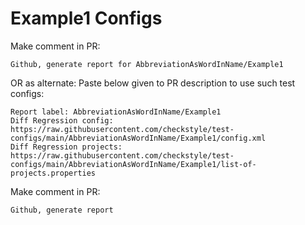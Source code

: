 # Example1 Configs
Make comment in PR:
```
Github, generate report for AbbreviationAsWordInName/Example1
```
OR as alternate:
Paste below given to PR description to use such test configs:
```
Report label: AbbreviationAsWordInName/Example1
Diff Regression config: https://raw.githubusercontent.com/checkstyle/test-configs/main/AbbreviationAsWordInName/Example1/config.xml
Diff Regression projects: https://raw.githubusercontent.com/checkstyle/test-configs/main/AbbreviationAsWordInName/Example1/list-of-projects.properties
```
Make comment in PR:
```
Github, generate report
```
